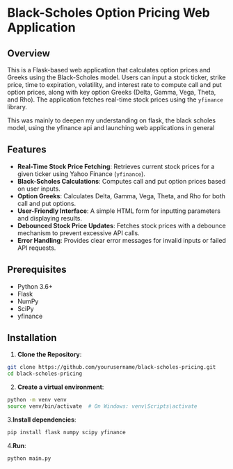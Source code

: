# Black-Scholes Option Pricing Web Application

## Overview
This is a Flask-based web application that calculates option prices and Greeks using the Black-Scholes model. Users can input a stock ticker, strike price, time to expiration, volatility, and interest rate to compute call and put option prices, along with key option Greeks (Delta, Gamma, Vega, Theta, and Rho). The application fetches real-time stock prices using the `yfinance` library.

This was mainly to deepen my understanding on flask, the black scholes model, using the yfinance api and launching web applications in general

## Features
- **Real-Time Stock Price Fetching**: Retrieves current stock prices for a given ticker using Yahoo Finance (`yfinance`).
- **Black-Scholes Calculations**: Computes call and put option prices based on user inputs.
- **Option Greeks**: Calculates Delta, Gamma, Vega, Theta, and Rho for both call and put options.
- **User-Friendly Interface**: A simple HTML form for inputting parameters and displaying results.
- **Debounced Stock Price Updates**: Fetches stock prices with a debounce mechanism to prevent excessive API calls.
- **Error Handling**: Provides clear error messages for invalid inputs or failed API requests.

## Prerequisites
- Python 3.6+
- Flask
- NumPy
- SciPy
- yfinance

## Installation
1. **Clone the Repository**:
```bash
git clone https://github.com/yourusername/black-scholes-pricing.git
cd black-scholes-pricing
```
2. **Create a virtual environment**:
```bash
python -m venv venv
source venv/bin/activate  # On Windows: venv\Scripts\activate
```
3.**Install dependencies**:
```bash
pip install flask numpy scipy yfinance
```
4.**Run**:
```bash
python main.py
```


